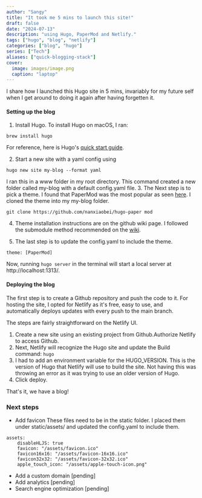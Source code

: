 ```yaml
---
author: "Sangy"
title: "It took me 5 mins to launch this site!"
draft: false
date: "2024-07-13"
description: "using Hugo, PaperMod and Netlify."
tags: ["hugo", "blog", "netlify"]
categories: ["blog", "hugo"]
series: ["Tech"]
aliases: ["quick-blogging-stack"]
cover:
  image: images/image.png
  caption: "laptop"
---
```


I share how I launched this Hugo site in 5 mins, invariably for my future self when I get around to doing it again after having forgetten it.

#### Setting up the blog

1. Install Hugo.
To install Hugo on macOS, I ran:
```
brew install hugo
```
For reference, here is Hugo's [quick start guide](https://gohugo.io/getting-started/quick-start/).

2. Start a new site with a yaml config using
```
hugo new site my-blog --format yaml
```

I ran this in a www folder in my root directory. This command created a new folder called my-blog with a default config.yaml file.
3. The Next step is to pick a theme. I found that PaperMod was the most popular as seen [here](https://themes.gohugo.io/themes/hugo-papermod/). I cloned the theme into my my-blog folder.
```
git clone https://github.com/nanxiaobei/hugo-paper mod
```
4. Theme installation instructions are on the github wiki page. I followed the submodule method recommended on the [wiki](https://github.com/adityatelange/hugo-PaperMod/wiki/Installation).

5. The last step is to update the config.yaml to include the theme.
```
theme: [PaperMod] 
```
Now, running `hugo server` in the terminal will start a local server at http://localhost:1313/.

#### Deploying the blog

The first step is to create a Github repository and push the code to it.
For hosting the site, I opted for Netlify as it's free, easy to use, and automatically deploys updates with every push to the main branch.

The steps are fairly straightforward on the Netlify UI.
1. Create a new site using an existing project from Github.Authorize Netlify to access Github.
2. Next, Netlify will recognize the Hugo site and update the Build command: `hugo`
3. I had to add an environment variable for the HUGO_VERSION. This is the version of Hugo that Netlify will use to build the site. Not having this was throwing an error as it was trying to use an older version of Hugo.
4. Click deploy. 

That's it, we have a blog!  


### Next steps

- Add favicon 
These files need to be in the static folder. I placed them under static/assets/ and updated the config.yaml to include them.
```
assets:
    disableHLJS: true
    favicon: "/assets/favicon.ico"
    favicon16x16: "/assets/favicon-16x16.ico"
    favicon32x32: "/assets/favicon-32x32.ico"
    apple_touch_icon: "/assets/apple-touch-icon.png"
```
- Add a custom domain [pending]
- Add analytics [pending]
- Search engine optimization [pending]